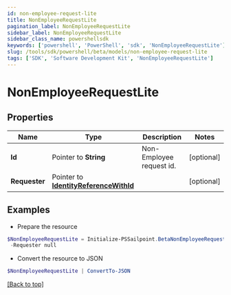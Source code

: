 ```yaml
---
id: non-employee-request-lite
title: NonEmployeeRequestLite
pagination_label: NonEmployeeRequestLite
sidebar_label: NonEmployeeRequestLite
sidebar_class_name: powershellsdk
keywords: ['powershell', 'PowerShell', 'sdk', 'NonEmployeeRequestLite'] 
slug: /tools/sdk/powershell/beta/models/non-employee-request-lite
tags: ['SDK', 'Software Development Kit', 'NonEmployeeRequestLite']
---
```



# NonEmployeeRequestLite

## Properties

Name | Type | Description | Notes
------------ | ------------- | ------------- | -------------
**Id** |  Pointer to **String** | Non-Employee request id. | [optional] 
**Requester** |  Pointer to [**IdentityReferenceWithId**](identity-reference-with-id) |  | [optional] 

## Examples

- Prepare the resource
```powershell
$NonEmployeeRequestLite = Initialize-PSSailpoint.BetaNonEmployeeRequestLite  -Id ac10e21c-931c-1ef2-8193-1c51e7ff0003 `
 -Requester null
```

- Convert the resource to JSON
```powershell
$NonEmployeeRequestLite | ConvertTo-JSON
```


[[Back to top]](#) 


